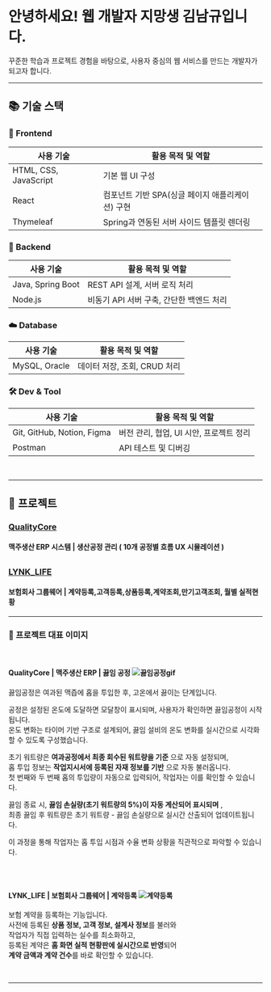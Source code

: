 #  안녕하세요! 웹 개발자 지망생 김남규입니다.
꾸준한 학습과 프로젝트 경험을 바탕으로, 사용자 중심의 웹 서비스를 만드는 개발자가 되고자 합니다.
<hr/>

## 📚 기술 스택  

### 🎨 Frontend
| 사용 기술                     | 활용 목적 및 역할 |
|-------------------------------|------------------|
| HTML, CSS, JavaScript        | 기본 웹 UI 구성 |
| React                         | 컴포넌트 기반 SPA(싱글 페이지 애플리케이션) 구현 |
| Thymeleaf                     | Spring과 연동된 서버 사이드 템플릿 렌더링 |

                                      
### 🧠 Backend
| 사용 기술                     | 활용 목적 및 역할 |
|-------------------------------|------------------|
| Java, Spring Boot             | REST API 설계, 서버 로직 처리 |
| Node.js                       | 비동기 API 서버 구축, 간단한 백엔드 처리 |
                           
### ☁️ Database 
| 사용 기술                     | 활용 목적 및 역할 |
|-------------------------------|------------------|
| MySQL, Oracle                 | 데이터 저장, 조회, CRUD 처리 |

### 🛠 Dev & Tool 
| 사용 기술                     | 활용 목적 및 역할 |
|-------------------------------|------------------|
| Git, GitHub, Notion, Figma   | 버전 관리, 협업, UI 시안, 프로젝트 정리 |
| Postman                       | API 테스트 및 디버깅 |


<br/><hr/>

## 📂 프로젝트
### [QualityCore](https://github.com/rlaskarb/QualityCore)

#### 맥주생산 ERP 시스템 | 생산공정 관리 ( 10개 공정별 흐름 UX 시뮬레이션 )

##

### [LYNK_LIFE](https://github.com/rlaskarb/LYNK_LIFE)

#### 보험회사 그룹웨어 | 계약등록,고객등록,상품등록,계약조회,만기고객조회, 월별 실적현황

<hr/>

### 📸 프로젝트 대표 이미지

<br/>

#### QualityCore | 맥주생산 ERP | 끓임 공정 ![끓임공정gif](https://github.com/user-attachments/assets/cb385815-b42e-4291-8ce5-40462a2a9556)

끓임공정은 여과된 맥즙에 홉을 투입한 후, 고온에서 끓이는 단계입니다.

공정은 설정된 온도에 도달하면 모달창이 표시되며, 사용자가 확인하면 끓임공정이 시작됩니다.<br/>
온도 변화는 타이머 기반 구조로 설계되어, 끓임 설비의 온도 변화를 실시간으로 시각화할 수 있도록 구성했습니다.<br/>

초기 워트량은 **여과공정에서 최종 회수된 워트량을 기준** 으로 자동 설정되며,<br/>
홉 투입 정보는 **작업지시서에 등록된 자재 정보를 기반** 으로 자동 불러옵니다.<br/>
첫 번째와 두 번째 홉의 투입량이 자동으로 입력되어, 작업자는 이를  확인할 수 있습니다.<br/>

끓임 종료 시, **끓임 손실량(초기 워트량의 5%)이 자동 계산되어 표시되며** ,<br/>
최종 끓임 후 워트량은 초기 워트량 - 끓임 손실량으로 실시간 산출되어 업데이트됩니다.<br/>

이 과정을 통해 작업자는 홉 투입 시점과 수율 변화 상황을 직관적으로 파악할 수 있습니다.
<br/>

##

<br/>

#### LYNK_LIFE | 보험회사 그룹웨어 | 계약등록 ![계약등록](https://github.com/user-attachments/assets/c66060b3-a93c-47b9-8061-1d6b2e305aa6)

보험 계약을 등록하는 기능입니다.  
사전에 등록된 **상품 정보, 고객 정보, 설계사 정보**를 불러와  
작업자가 직접 입력하는 실수를 최소화하고,  
등록된 계약은 **홈 화면 실적 현황판에 실시간으로 반영**되어  
**계약 금액과 계약 건수**를 바로 확인할 수 있습니다.

<br/><hr/>

